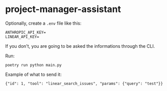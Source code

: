 # project-manager-assistant

Optionally, create a `.env` file like this:
```
ANTHROPIC_API_KEY=
LINEAR_API_KEY=
```
If you don't, you are going to be asked the informations through the CLI.

Run:
```
poetry run python main.py
```

Example of what to send it:
```
{"id": 1, "tool": "linear_search_issues", "params": {"query": "test"}}
```
